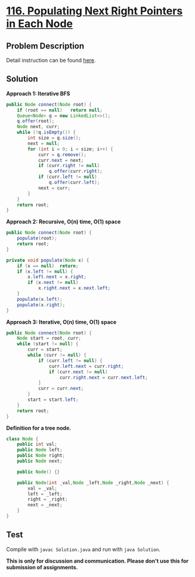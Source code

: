 # [116. Populating Next Right Pointers in Each Node][title]

## Problem Description

Detail instruction can be found [here][title].

## Solution

**Approach 1: Iterative BFS**

```java
public Node connect(Node root) {
    if (root == null)   return null;
    Queue<Node> q = new LinkedList<>();
    q.offer(root);
    Node next, curr;
    while (!q.isEmpty()) {
        int size = q.size();
        next = null;
        for (int i = 0; i < size; i++) {
            curr = q.remove();
            curr.next = next;
            if (curr.right != null)
                q.offer(curr.right);
            if (curr.left != null)
                q.offer(curr.left);
            next = curr;
        }
    }
    return root;
}
```

**Approach 2: Recursive, O(n) time, O(1) space**

```java
public Node connect(Node root) {
    populate(root);
    return root;
}

private void populate(Node x) {
    if (x == null)  return;
    if (x.left != null) {
        x.left.next = x.right;
        if (x.next != null)
            x.right.next = x.next.left;
    }
    populate(x.left);
    populate(x.right);
}
```

**Approach 3: Iterative, O(n) time, O(1) space**

```java
public Node connect(Node root) {
    Node start = root, curr;
    while (start != null) {
        curr = start;
        while (curr != null) {
            if (curr.left != null) {
                curr.left.next = curr.right;
                if (curr.next != null)
                    curr.right.next = curr.next.left;
            }
            curr = curr.next;
        }
        start = start.left;
    }
    return root;
}
```

**Definition for a tree node.**

```java
class Node {
    public int val;
    public Node left;
    public Node right;
    public Node next;

    public Node() {}

    public Node(int _val,Node _left,Node _right,Node _next) {
        val = _val;
        left = _left;
        right = _right;
        next = _next;
    }
}
```

## Test

Compile with `javac Solution.java` and run with `java Solution`.


**This is only for discussion and communication. Please don't use this for submission of assignments.**

[title]: https://leetcode.com/problems/populating-next-right-pointers-in-each-node/